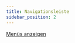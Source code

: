 ```yaml
---
title: Navigationsleiste
sidebar_position: 2
---
```


[Menüs anzeigen](/docs/user/menus/displaying-menus#navigation-bar)
